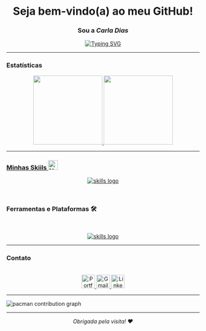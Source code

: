 
<div align="center">
  <h1 align="center"> Seja bem-vindo(a) ao meu GitHub! </h1> 
</div>

<div align="center">
  <h3>Sou a <i>Carla Dias</i></h3>

  [![Typing SVG](https://readme-typing-svg.demolab.com?font=Fira+Code&size=30&pause=1008&color=AC7EA4&center=falso&vCenter=falso&repeat=verdadeiro&random=falso&width=435&lines=Desenvolvedora+Frontend)](https://git.io/typing-svg)
</div>

--- 

### Estatísticas 

 <div align="center">
   <a href="https://github.com/diascarla">
   <img height="180em" src="https://github-readme-stats.vercel.app/api?username=diascarla&show_icons=true&theme=dracula&include_all_commits=true&count_private=true"/>
   <img height="180em" src="https://github-readme-stats.vercel.app/api/top-langs/?username=diascarla&layout=compact&langs_count=6&theme=dracula"/>  
</div>

---

### Minhas Skiils <img src="https://raw.githubusercontent.com/Tarikul-Islam-Anik/Telegram-Animated-Emojis/main/Smileys/Nerd%20Face.webp" alt="Nerd Face" width="25" height="25" /> 

<p align="center">
  <a href="https://skillicons.dev">
    <img src="https://skillicons.dev/icons?i=html,css,javascript,python,react,ts,sql&theme=dark" alt="skills logo"/>
  </a>
</p>
 
<br>

### Ferramentas e Plataformas 🛠

<br>

<p align="center">
  <a href="https://skillicons.dev">
    <img src="https://skillicons.dev/icons?i=git,github,vscode,figma,npm,redux,docker,express,postgres,prisma,vite,nodejs,&theme=dark" alt="skills logo"/>
  </a>
</p>

---

### Contato

 <br>

 <div align="center">
  <a href="https://diascarla.github.io/portifolio/">
    <img src="https://img.shields.io/static/v1?message=Portfolio&logo=web&label=&color=6C63FF&logoColor=white&labelColor=&style=for-the-badge" height="35" alt="Portfolio icon" />
  </a>
  <a href="mailto:devcarladias@gmail.com">
    <img src="https://img.shields.io/static/v1?message=Gmail&logo=gmail&label=&color=FF6584&logoColor=white&labelColor=&style=for-the-badge" height="35" alt="Gmail logo" />
  </a> 
  <a href="https://www.linkedin.com/in/devcarladias/">
    <img src="https://img.shields.io/static/v1?message=LinkedIn&logo=linkedin&label=&color=0077B5&logoColor=white&labelColor=&style=for-the-badge" height="35" alt="LinkedIn logo" />
  </a>
</div>

---

<picture>
  <source media="(prefers-color-scheme: dark)" srcset="https://raw.githubusercontent.com/Francine02/Francine02/output/pacman-contribution-graph-dark.svg">
  <source media="(prefers-color-scheme: light)" srcset="https://raw.githubusercontent.com/Francine02/Francine02/output/pacman-contribution-graph.svg">
  <img alt="pacman contribution graph" src="https://raw.githubusercontent.com/Francine02/Francine02/output/pacman-contribution-graph.svg">
</picture>

---

<p align="center"><i>Obrigada pela visita! ❤️</i></p>

